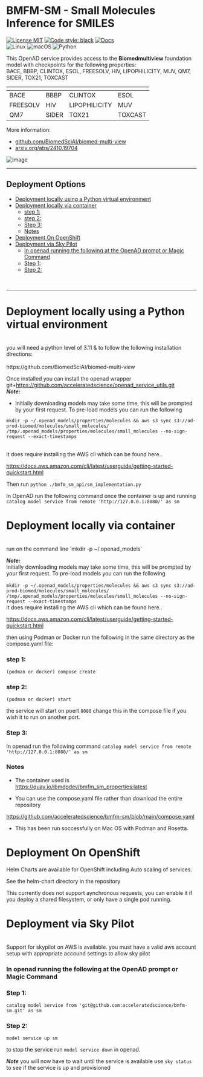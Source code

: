 # BMFM-SM - Small Molecules Inference for SMILES <!-- omit from toc -->

[![License MIT](https://img.shields.io/github/license/acceleratedscience/openad_service_utils)](https://opensource.org/licenses/MIT)
[![Code style: black](https://img.shields.io/badge/code%20style-black-000000.svg)](https://github.com/psf/black)
[![Docs](https://img.shields.io/badge/website-live-brightgreen)](https://acceleratedscience.github.io/openad-docs/)  
![Linux](https://img.shields.io/badge/Linux-FCC624?style=for-the-badge&logo=linux&logoColor=black)
![macOS](https://img.shields.io/badge/mac%20os-000000?style=for-the-badge&logo=macos&logoColor=F0F0F0)
![Python](https://img.shields.io/badge/python-3670A0?style=for-the-badge&logo=python&logoColor=ffdd54)

<!-- description -->
This OpenAD service provides access to the **Biomedmultiview** foundation model with checkpoints for the following properties:  
BACE, BBBP, CLINTOX, ESOL, FREESOLV, HIV, LIPOPHILICITY, MUV, QM7, SIDER, TOX21, TOXCAST
<!-- `BACE` `BBBP` `CLINTOX` `ESOL` `FREESOLV` `HIV` `LIPOPHILICITY` `MUV` `QM7` `SIDER` `TOX21` `TOXCAST` -->

| <!-- --> |<!-- -->  |<!-- -->  |<!-- -->  |
| -- | -- | -- | -- |
| BACE | BBBP | CLINTOX | ESOL |
| FREESOLV | HIV | LIPOPHILICITY | MUV |
|  QM7 | SIDER | TOX21 | TOXCAST |


More information:  
- [github.com/BiomedSciAI/biomed-multi-view](https://github.com/BiomedSciAI/biomed-multi-view)
- [arxiv.org/abs/2410.19704](https://arxiv.org/abs/2410.19704)
<!-- description -->

![image](images/overview.png)

--- 


## Deployment Options <!-- omit from toc -->

<!-- toc -->

- [Deployment locally using a Python virtual environment](#deployment-locally-using-a-python-virtual-environment)
- [Deployment locally via container](#deployment-locally-via-container)
    - [step 1:](#step-1)
    - [step 2:](#step-2)
    - [Step 3:](#step-3)
    - [Notes](#notes)
- [Deployment On OpenShift](#deployment-on-openshift)
- [Deployment via Sky Pilot](#deployment-via-sky-pilot)
    - [In openad running the following at the OpenAD prompt or Magic Command](#in-openad-running-the-following-at-the-openad-prompt-or-magic-command)
    - [Step 1:](#step-1-1)
    - [Step 2:](#step-2-1)

<!-- tocstop -->
<br>

--- 

# Deployment locally using a Python virtual environment 
<br>
you will need a python level of 3.11 & to follow the following installation directions:<br>
<br>
https://github.com/BiomedSciAI/biomed-multi-view
<br>

Once installed you can install the openad wrapper
git+https://github.com/acceleratedscience/openad_service_utils.git
<br>
***Note:*** <br>
- Initially downloading models may take some time, this will be prompted by your first request. To pre-load models you can run the following <br>

`mkdir -p ~/.openad_models/properties/molecules && aws s3 sync s3://ad-prod-biomed/molecules/small_molecules/ /tmp/.openad_models/properties/molecules/small_molecules --no-sign-request --exact-timestamps`

<br>
it does require installing the AWS cli which can be found here..<br>

https://docs.aws.amazon.com/cli/latest/userguide/getting-started-quickstart.html


Then run `python ./bmfm_sm_api/sm_implementation.py`


In OpenAD run the following command once the container is up and running
`catalog model service from remote 'http://127.0.0.1:8080/' as sm`


# Deployment locally via container
<br>
run on the command line `mkdir -p ~/.openad_models`

***Note:*** <br>
Initially downloading models may take some time, this will be prompted by your first request. To pre-load models you can run the following <br><br>
`mkdir -p ~/.openad_models/properties/molecules && aws s3 sync s3://ad-prod-biomed/molecules/small_molecules/ /tmp/.openad_models/properties/molecules/small_molecules --no-sign-request --exact-timestamps`
<br>
it does require installing the AWS cli which can be found here..

https://docs.aws.amazon.com/cli/latest/userguide/getting-started-quickstart.html

then using Podman or Docker run the following in the same directory as the compose.yaml file:
### step 1:
`(podman or docker) compose create`<br>
### step 2:
`(podman or docker) start`<br>

the service will start on poert `8080` change this in the compose file if you wish it to run on another port.
### Step 3:
In openad run the following command
`catalog model service from remote 'http://127.0.0.1:8080/' as sm`

### Notes

- The container used is https://quay.io/ibmdpdev/bmfm_sm_properties:latest

- You can use the compose.yaml file rather than download the entire repository

https://github.com/acceleratedscience/bmfm-sm/blob/main/compose.yaml

- This has been run soccessfully on Mac OS with Podman and Rosetta.



# Deployment On OpenShift
Helm Charts are available for OpenShift including Auto scaling of services.

See the helm-chart directory in the repository

This currently does not support aynchronous requests, you can enable it if you deploy a shared filesystem, or only have a single pod running.


# Deployment via Sky Pilot
<br>
Support for skypilot on AWS is available. you must have a valid aws account setup with appropriate accound settings to allow sky pilot

### In openad running the following at the OpenAD prompt or Magic Command
### Step 1:
`catalog model service from 'git@github.com:acceleratedscience/bmfm-sm.git' as sm`<br>
### Step 2: 
`model service up sm` <br>

to stop the service run `model service down` in openad.

***Note*** you will now have to wait until the service is available use `sky status` to see if the service is up and provisioned

